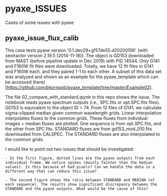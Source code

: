 # pyaxe_ISSUES
Cases of some issues with pyaxe

## pyaxe_issue_flux_calib

  This case tests pyaxe version '0.1.dev29+gf57de55.d20200106' (with sextractor version 2.19.5 (2014-11-16)). The object is GD153 downloaded from MAST (before pipeline update in Dec 2019) with PID 14544. Only G141 and F160W flt files were downloaded. Totally, we have 12 flt files in G141 and F160W each, and they paired 1-1 to each other. A subset of this data set was analyzed and shown as an example for the pyaxe_template which can be accessed (here)[https://github.com/bkornpob/pyaxe_template/tree/master/Example02].
  
  The file 02_compare_with_standard.ipynb in this repo shows the issue. The notebook reads pyaxe spectrum outputs (i.e., SPC.fits or opt.SPC.fits files). GD153 is equivalent to the object ID = 74. From 12 files of G141, we calculate sigma-clipped median given common wavelength grids. Linear interpolation interpolates fluxes to the common grids. These fluxes from individual images + median fluxes are plotted. One sequence is from opt.SPC.fits, and the other from SPC.fits. STANDARD fluxes are from gd153_mod_010.fits downloaded from CALSPEC. The STANDARD fluxes are also interpolated to the common grids. 
  
  I would like to point out two issues that should be investigated:
  
    - In the first figure, dotted lines are the pyaxe outputs from each individual frame. We notice spikes (mainly fainter than the median values). Is this because of bad pixels? Can we handle the data in a different way that can reduce this issue?
    
    - The second figure shows the ratio between STANDARD and MEDIAN (of each sequence). The results show significant discrepancy between the STANDARD and the pyaxe outputs. What would be the cause of this?
  
